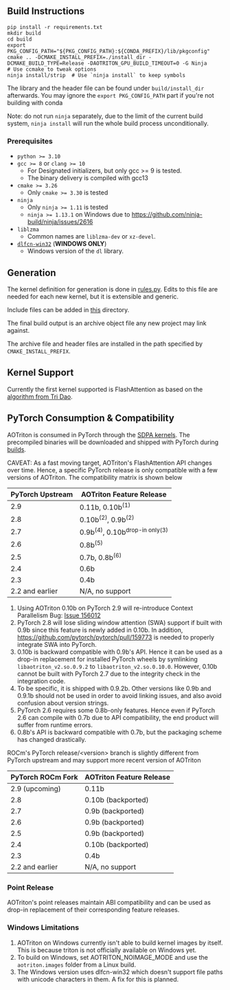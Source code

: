## Build Instructions

```
pip install -r requirements.txt
mkdir build
cd build
export PKG_CONFIG_PATH="${PKG_CONFIG_PATH}:${CONDA_PREFIX}/lib/pkgconfig"
cmake .. -DCMAKE_INSTALL_PREFIX=./install_dir -DCMAKE_BUILD_TYPE=Release -DAOTRITON_GPU_BUILD_TIMEOUT=0 -G Ninja
# Use ccmake to tweak options
ninja install/strip  # Use `ninja install` to keep symbols
```

The library and the header file can be found under `build/install_dir` afterwards.
You may ignore the `export PKG_CONFIG_PATH` part if you're not building with conda

Note: do not run `ninja` separately, due to the limit of the current build
system, `ninja install` will run the whole build process unconditionally.

### Prerequisites

* `python >= 3.10`
* `gcc >= 8` or `clang >= 10`
  - For Designated initializers, but only gcc >= 9 is tested.
  - The binary delivery is compiled with gcc13
* `cmake >= 3.26`
  - Only `cmake >= 3.30` is tested
* `ninja`
  - Only `ninja >= 1.11` is tested
  - `ninja >= 1.13.1` on Windows due to https://github.com/ninja-build/ninja/issues/2616
* `liblzma`
  - Common names are `liblzma-dev` or `xz-devel`.
* [`dlfcn-win32`](https://github.com/dlfcn-win32/dlfcn-win32) (**WINDOWS ONLY**)
  - Windows version of the `dl` library.

## Generation

The kernel definition for generation is done in
[rules.py](https://github.com/ROCm/aotriton/blob/main/python/rules.py). Edits
to this file are needed for each new kernel, but it is extensible and generic.

Include files can be added in
[this](https://github.com/ROCm/aotriton/tree/main/include/aotriton) directory.

The final build output is an archive object file any new project may link
against.

The archive file and header files are installed in the path specified by
`CMAKE_INSTALL_PREFIX`.

## Kernel Support

Currently the first kernel supported is FlashAttention as based on the
[algorithm from Tri Dao](https://github.com/Dao-AILab/flash-attention).

## PyTorch Consumption & Compatibility

AOTriton is consumed in PyTorch through
the [SDPA kernels](https://github.com/pytorch/pytorch/blob/main/aten/src/ATen/native/transformers/hip/flash_attn/aot/mha_all_aot.hip).
The precompiled binaries will be downloaded and shipped with PyTorch during [builds](https://github.com/pytorch/pytorch/blob/main/cmake/External/aotriton.cmake).

CAVEAT: As a fast moving target, AOTriton's FlashAttention API changes over
time. Hence, a specific PyTorch release is only compatible with a few versions
of AOTriton. The compatibility matrix is shown below

|  PyTorch Upstream     |           AOTriton Feature Release              |
|-----------------------|-------------------------------------------------|
|        2.9            |    0.11b, 0.10b<sup>(1)</sup>            |
|        2.8            |    0.10b<sup>(2)</sup>, 0.9b<sup>(2)</sup>             |
|        2.7            |    0.9b<sup>(4)</sup>, 0.10b<sup>drop-in only(3)</sup>      |
|        2.6            |                   0.8b<sup>(5)</sup>            |
|        2.5            |                   0.7b, 0.8b<sup>(6)</sup>      |
|        2.4            |                   0.6b                          |
|        2.3            |                   0.4b                          |
|  2.2 and earlier      |               N/A, no support                   |

1. Using AOTriton 0.10b on PyTorch 2.9 will re-introduce Context Parallelism Bug:
   [Issue 156012](https://github.com/pytorch/pytorch/issues/156012)
2. PyTorch 2.8 will lose sliding window attention (SWA) support if built with
   0.9b since this feature is newly added in 0.10b. In addition,
   https://github.com/pytorch/pytorch/pull/159773 is needed to properly
   integrate SWA into PyTorch.
3. 0.10b is backward compatible with 0.9b's API. Hence it can be used as a drop-in
   replacement for installed PyTorch wheels by symlinking
   `libaotriton_v2.so.0.9.2` to `libaotriton_v2.so.0.10.0`. However, 0.10b
   cannot be built with PyTorch 2.7 due to the integrity check in the
   integration code.
4. To be specific, it is shipped with 0.9.2b. Other versions like 0.9b and 0.9.1b
   should not be used in order to avoid linking issues, and also avoid
   confusion about version strings.
5. PyTorch 2.6 requires some 0.8b-only features. Hence even if PyTorch 2.6
   can compile with 0.7b due to API compatibility, the end product will
   suffer from runtime errors.
6. 0.8b's API is backward compatible with 0.7b, but the packaging scheme
   has changed drastically.

ROCm's PyTorch release/\<version\> branch is slightly different from PyTorch
upstream and may support more recent version of AOTriton

|  PyTorch ROCm Fork    |           AOTriton Feature Release              |
|-----------------------|-------------------------------------------------|
|        2.9 (upcoming) |                   0.11b                         |
|        2.8            |                   0.10b (backported)            |
|        2.7            |                   0.9b (backported)             |
|        2.6            |                   0.9b (backported)             |
|        2.5            |                   0.9b (backported)             |
|        2.4            |                   0.10b (backported)            |
|        2.3            |                   0.4b                          |
|  2.2 and earlier      |               N/A, no support                   |

### Point Release

AOTriton's point releases maintain ABI compatibility and can be used as drop-in
replacement of their corresponding feature releases.

### Windows Limitations

1. AOTriton on Windows currently isn't able to build kernel images by itself.
   This is because triton is not officially available on Windows yet.
2. To build on Windows, set AOTRITON_NOIMAGE_MODE and use the `aotriton.images`
   folder from a Linux build.
3. The Windows version uses dlfcn-win32 which doesn't support file paths with
   unicode characters in them. A fix for this is planned.

